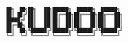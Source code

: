 
    ██╗  ██╗██╗   ██╗██████╗  ██████╗  ██████╗     
    ██║ ██╔╝██║   ██║██╔══██╗██╔═══██╗██╔═══██╗    
    █████╔╝ ██║   ██║██║  ██║██║   ██║██║   ██║    
    ██╔═██╗ ██║   ██║██║  ██║██║   ██║██║   ██║    
    ██║  ██╗╚██████╔╝██████╔╝╚██████╔╝╚██████╔╝    
    ╚═╝  ╚═╝ ╚═════╝ ╚═════╝  ╚═════╝  ╚═════╝     

